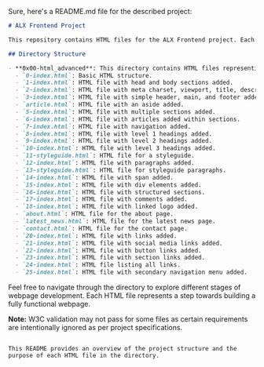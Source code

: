 Sure, here's a README.md file for the described project:

```markdown
# ALX Frontend Project

This repository contains HTML files for the ALX Frontend project. Each HTML file represents a different stage in the development of a webpage, starting from the basic structure and gradually adding more elements and styling.

## Directory Structure

- **0x00-html_advanced**: This directory contains HTML files representing different stages of webpage development.
  - `0-index.html`: Basic HTML structure.
  - `1-index.html`: HTML file with head and body sections added.
  - `2-index.html`: HTML file with meta charset, viewport, title, description, and favicons added.
  - `3-index.html`: HTML file with simple header, main, and footer added.
  - `article.html`: HTML file with an aside added.
  - `5-index.html`: HTML file with multiple sections added.
  - `6-index.html`: HTML file with articles added within sections.
  - `7-index.html`: HTML file with navigation added.
  - `8-index.html`: HTML file with level 1 headings added.
  - `9-index.html`: HTML file with level 2 headings added.
  - `10-index.html`: HTML file with level 3 headings added.
  - `11-styleguide.html`: HTML file for a styleguide.
  - `12-index.html`: HTML file with paragraphs added.
  - `13-styleguide.html`: HTML file for styleguide paragraphs.
  - `14-index.html`: HTML file with span added.
  - `15-index.html`: HTML file with div elements added.
  - `16-index.html`: HTML file with structured sections.
  - `17-index.html`: HTML file with comments added.
  - `18-index.html`: HTML file with linked logo added.
  - `about.html`: HTML file for the about page.
  - `latest_news.html`: HTML file for the latest news page.
  - `contact.html`: HTML file for the contact page.
  - `20-index.html`: HTML file with links added.
  - `21-index.html`: HTML file with social media links added.
  - `22-index.html`: HTML file with button links added.
  - `23-index.html`: HTML file with section links added.
  - `24-index.html`: HTML file listing all links.
  - `25-index.html`: HTML file with secondary navigation menu added.
```

Feel free to navigate through the directory to explore different stages of webpage development. Each HTML file represents a step towards building a fully functional webpage.

**Note:** W3C validation may not pass for some files as certain requirements are intentionally ignored as per project specifications.
```

This README provides an overview of the project structure and the purpose of each HTML file in the directory.
